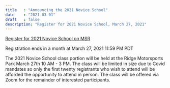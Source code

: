 ```yaml
---
title   : "Announcing the 2021 Novice School"
date    : "2021-03-01"
draft   : false
description: "Register for 2021 Novice School, March 27, 2021"
---
```


[Register for 2021 Novice School on MSR](https://www.motorsportreg.com/events/wmrra-2021-novice-classroom-ridge-motorsports-park-road-course-753535?fbclid=IwAR1l3vz_r_CGJsOxO3JxMj-IitInrnv1cy6rQ04dVyqXl3ke3bbu8FfCb68)

Registration ends in a month at March 27, 2021 11:59 PM PDT

The 2021 Novice School class portion will be held at the Ridge Motorsports Park
March 27th 10 AM - 3 PM. The class will be limited in size due to Covid mandates so
only the first twenty registrants who wish to attend will be afforded the
opportunity to attend in person. The class will be offered via Zoom for the
remainder of interested participants.